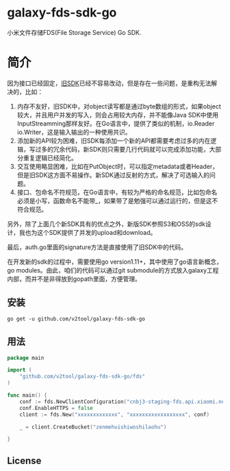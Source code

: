 # galaxy-fds-sdk-go
小米文件存储FDS(File Storage Service) Go SDK.

# 简介
因为接口已经固定，[旧SDK](https://github.com/XiaoMi/galaxy-fds-sdk-golang)已经不容易改动，但是存在一些问题，是重构无法解决的，比如：

1. 内存不友好，旧SDK中，对object读写都是通过byte数组的形式，如果object较大，并且用户并发的写入，则会占用较大内存，并不能像Java SDK中使用InputStreamming那样友好。在Go语言中，提供了类似的机制，io.Reader io.Writer，这是输入输出的一种使用共识。
2. 添加新的API较为困难，旧SDK每添加一个新的API都需要考虑过多的内在逻辑，写过多的冗余代码，新SDK则只需要几行代码就可以完成添加功能，大部分重复逻辑已经简化。
3. 交互使用略显困难，比如在PutObject时，可以指定metadata或者Header，但是旧SDK这方面不易操作。新SDK通过反射的方式，解决了可选输入的问题。
4. 接口、包命名不符规范，在Go语言中，有较为严格的命名规范，比如包命名必须是小写，函数命名不能带_，如果带了是勉强可以通过运行的，但是这不符合规范。

另外，除了上面几个新SDK具有的优点之外，新版SDK参照S3和OSS的sdk设计，我也为这个SDK提供了并发的upload和download。

最后，auth.go里面的signature方法是直接使用了旧SDK中的代码。

在开发新的sdk的过程中，需要使用go version1.11+，其中使用了go语言新概念，go modules。由此，咱们的代码可以通过git submodule的方式放入galaxy工程内部，而并不是非得放到gopath里面，方便管理。

## 安装
`go get -u github.com/v2tool/galaxy-fds-sdk-go`

## 用法
```go
package main

import (
	"github.com/v2tool/galaxy-fds-sdk-go/fds"
)

func main() {
	conf := fds.NewClientConfiguration("cnbj3-staging-fds.api.xiaomi.net")
	conf.EnableHTTPS = false
	client := fds.New("xxxxxxxxxxxxx", "xxxxxxxxxxxxxxxxxx", conf)

	_ = client.CreateBucket("zenmehuishiwoshilaohu")

}
```

## License

